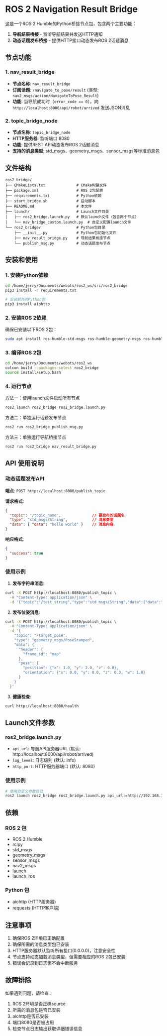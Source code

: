 # ROS 2 Navigation Result Bridge

这是一个ROS 2 Humble的Python桥接节点包，包含两个主要功能：

1. **导航结果桥接** - 监听导航结果并发送HTTP通知
2. **动态话题发布桥接** - 提供HTTP接口动态发布ROS 2话题消息

## 节点功能

### 1. nav_result_bridge
- **节点名称**: `nav_result_bridge`
- **订阅话题**: `/navigate_to_pose/result` (类型: `nav2_msgs/action/NavigateToPose_Result`)
- **功能**: 当导航成功时（`error_code == 0`），向 `http://localhost:8000/api/robot/arrived` 发送JSON消息

### 2. topic_bridge_node  
- **节点名称**: `topic_bridge_node`
- **HTTP服务器**: 监听端口 8080
- **功能**: 提供REST API动态发布ROS 2话题消息
- **支持的消息类型**: std_msgs、geometry_msgs、sensor_msgs等标准消息包

## 文件结构

```
ros2_bridge/
├── CMakeLists.txt              # CMake构建文件
├── package.xml                 # ROS 2包配置
├── requirements.txt            # Python依赖
├── start_bridge.sh             # 启动脚本
├── README.md                   # 本文件
├── launch/                     # Launch文件目录
│   ├── ros2_bridge.launch.py   # 默认launch文件（包含两个节点）
│   └── nav_bridge_custom.launch.py  # 自定义配置launch文件
└── ros2_bridge/                # Python包目录
    ├── __init__.py             # Python包初始化文件
    ├── nav_result_bridge.py    # 导航结果桥接节点
    └── publish_msg.py          # 动态话题发布节点
```

## 安装和使用

### 1. 安装Python依赖

```bash
cd /home/jerry/Documents/webots/ros2_ws/src/ros2_bridge
pip3 install -r requirements.txt

# 安装额外的Python包
pip3 install aiohttp
```

### 2. 安装ROS 2依赖

确保已安装以下ROS 2包：
```bash
sudo apt install ros-humble-std-msgs ros-humble-geometry-msgs ros-humble-sensor-msgs ros-humble-nav2-msgs
```

### 3. 编译ROS 2包

```bash
cd /home/jerry/Documents/webots/ros2_ws
colcon build --packages-select ros2_bridge
source install/setup.bash
```

### 4. 运行节点

方法一：使用launch文件启动所有节点
```bash
ros2 launch ros2_bridge ros2_bridge.launch.py
```

方法二：单独运行话题发布节点
```bash
ros2 run ros2_bridge publish_msg.py
```

方法三：单独运行导航桥接节点  
```bash
ros2 run ros2_bridge nav_result_bridge.py
```

## API 使用说明

### 动态话题发布API

**端点**: `POST http://localhost:8080/publish_topic`

**请求格式**:
```json
{
  "topic": "/topic_name",              // 要发布的话题名
  "type": "std_msgs/String",           // 消息类型
  "data": { "data": "hello world" }    // 消息内容
}
```

**响应格式**:
```json
{
  "success": true
}
```

### 使用示例

1. **发布字符串消息**:
```bash
curl -X POST http://localhost:8080/publish_topic \
  -H "Content-Type: application/json" \
  -d '{"topic":"/test_string","type":"std_msgs/String","data":{"data":"Hello ROS 2!"}}'
```

2. **发布位姿消息**:
```bash
curl -X POST http://localhost:8080/publish_topic \
  -H "Content-Type: application/json" \
  -d '{
    "topic": "/target_pose",
    "type": "geometry_msgs/PoseStamped",
    "data": {
      "header": {
        "frame_id": "map"
      },
      "pose": {
        "position": {"x": 1.0, "y": 2.0, "z": 0.0},
        "orientation": {"x": 0.0, "y": 0.0, "z": 0.0, "w": 1.0}
      }
    }
  }'
```

3. **健康检查**:
```bash
curl http://localhost:8080/health
```

## Launch文件参数

### ros2_bridge.launch.py
- `api_url`: 导航API服务器URL (默认: http://localhost:8000/api/robot/arrived)
- `log_level`: 日志级别 (默认: info)
- `http_port`: HTTP服务器端口 (默认: 8080)

### 使用示例
```bash
# 使用自定义参数启动
ros2 launch ros2_bridge ros2_bridge.launch.py api_url:=http://192.168.1.100:8000/api/arrived log_level:=debug http_port:=8080
```

## 依赖

### ROS 2 包
- ROS 2 Humble
- rclpy
- std_msgs
- geometry_msgs  
- sensor_msgs
- nav2_msgs
- launch
- launch_ros

### Python 包
- aiohttp (HTTP服务器)
- requests (HTTP客户端)

## 注意事项

1. 确保ROS 2环境已正确配置
2. 确保所需的消息类型包已安装
3. HTTP服务器默认监听所有接口(0.0.0.0)，注意安全性
4. 节点支持动态加载消息类型，但需要相应的ROS 2包已安装
5. 错误会记录到日志但不会中断服务

## 故障排除

如果遇到问题，请检查：

1. ROS 2环境是否正确source
2. 所需的消息包是否已安装
3. aiohttp是否已安装
4. 端口8080是否被占用
5. 检查节点日志输出获取详细错误信息
